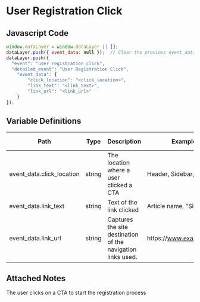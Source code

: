 # User Registration Click

### 

## Javascript Code
```js
window.dataLayer = window.dataLayer || [];
dataLayer.push({ event_data: null });  // Clear the previous event_data object.
dataLayer.push({
  "event": "user_registration_click",
  "detailed_event": "User Registration Click",
    "event_data": {
        "click_location": "<click_location>",
        "link_text": "<link_text>",
        "link_url": "<link_url>"
    }
});
```

## Variable Definitions

|Path|Type|Description|Example|Pattern|Min Length|Max Length|Minimum|Maximum|Multiple Of|
| --- | --- | --- | --- | --- | --- | --- | --- | --- | --- |
|event_data.click_location|string|The location where a user clicked a CTA|Header, Sidebar, etc|||||||
|event_data.link_text|string|Text of the link clicked|Article name, "Sign Up"|||||||
|event_data.link_url|string|Captures the site destination of the navigation links used.|https:\/\/www.example.com|||||||

## Attached Notes

<p>The user clicks on a CTA to start the registration process</p>
